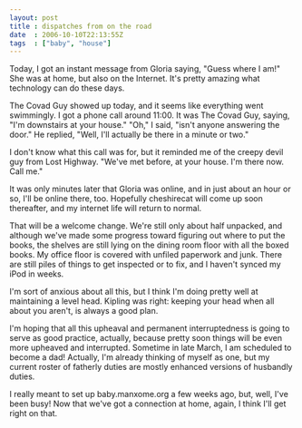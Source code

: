 ```yaml
---
layout: post
title : dispatches from on the road
date  : 2006-10-10T22:13:55Z
tags  : ["baby", "house"]
---
```

Today, I got an instant message from Gloria saying, "Guess where I am!" She was at home, but also on the Internet.  It's pretty amazing what technology can do these days.  

The Covad Guy showed up today, and it seems like everything went swimmingly.  I got a phone call around 11:00.  It was The Covad Guy, saying, "I'm downstairs at your house."  "Oh," I said, "isn't anyone answering the door."  He replied, "Well, I'll actually be there in a minute or two."

I don't know what this call was for, but it reminded me of the creepy devil guy from Lost Highway.  "We've met before, at your house.  I'm there now.  Call me."

It was only minutes later that Gloria was online, and in just about an hour or so, I'll be online there, too.  Hopefully cheshirecat will come up soon thereafter, and my internet life will return to normal.

That will be a welcome change.  We're still only about half unpacked, and although we've made some progress toward figuring out where to put the books, the shelves are still lying on the dining room floor with all the boxed books. My office floor is covered with unfiled paperwork and junk.  There are still piles of things to get inspected or to fix, and I haven't synced my iPod in weeks.

I'm sort of anxious about all this, but I think I'm doing pretty well at maintaining a level head.  Kipling was right: keeping your head when all about you aren't, is always a good plan.

I'm hoping that all this upheaval and permanent interruptedness is going to serve as good practice, actually, because pretty soon things will be even more upheaved and interrupted.  Sometime in late March, I am scheduled to become a dad!  Actually, I'm already thinking of myself as one, but my current roster of fatherly duties are mostly enhanced versions of husbandly duties.

I really meant to set up baby.manxome.org a few weeks ago, but, well, I've been busy!  Now that we've got a connection at home, again, I think I'll get right on that. 

